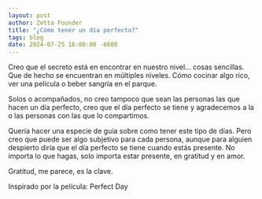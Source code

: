 ```yaml
---
layout: post
author: Zetta Founder
title: "¿Cómo tener un día perfecto?"
tags: blog
date: 2024-07-25 16:00:00 -0600
---
```


Creo que el secreto está en encontrar en nuestro nivel... cosas sencillas. Que de hecho se encuentran en múltiples niveles. Cómo cocinar algo rico, ver una película o beber sangría en el parque.

Solos o acompañados, no creo tampoco que sean las personas las que hacen un día perfecto, creo que el día perfecto se tiene y agradecemos a la o las personas con las que lo compartimos.

Quería hacer una especie de guía sobre como tener este tipo de días. Pero creo que puede ser algo subjetivo para cada persona, aunque para alguien despierto diría que el día perfecto se tiene cuando estás presente. No importa lo que hagas, solo importa estar presente, en gratitud y en amor.

Gratitud, me parece, es la clave.

Inspirado por la película: Perfect Day